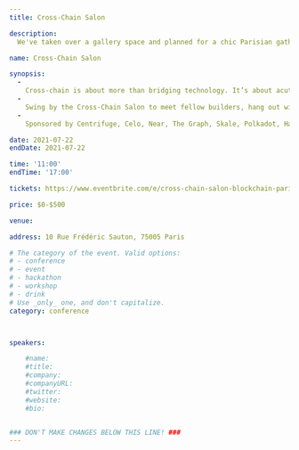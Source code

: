 ```yaml
---
title: Cross-Chain Salon

description: 
  We've taken over a gallery space and planned for a chic Parisian gathering for the melding of cross-chain minds. As we all work together to build the future of Web3, this is a space designed for all blockchain builders to hang out in Paris.

name: Cross-Chain Salon

synopsis:
  -
    Cross-chain is about more than bridging technology. It’s about acutely connecting the unique cultures of the ecosystems creating real change. The League of Bridges is a coalition that exists to drive home one point and one point only; all ecosystems need to work together — because in the world of web3 there are no winners or losers, just the infinite game.
  -
    Swing by the Cross-Chain Salon to meet fellow builders, hang out with friends, or find a space to chill (with coffee + high speed internet). There is an area for workshops and talks, and plenty of spaces to relax. We'll be open daily from 11am - 5pm.
  -
    Sponsored by Centrifuge, Celo, Near, The Graph, Skale, Polkadot, Harmony, Opolis & Skynet. And Department of Decentralisation as Community Partners.

date: 2021-07-22
endDate: 2021-07-22

time: '11:00'
endTime: '17:00'

tickets: https://www.eventbrite.com/e/cross-chain-salon-blockchain-paris-tickets-162627867329

price: $0-$500

venue:

address: 10 Rue Frédéric Sauton, 75005 Paris

# The category of the event. Valid options:
# - conference
# - event
# - hackathon
# - workshop
# - drink
# Use _only_ one, and don't capitalize.
category: conference



speakers:

    #name:
    #title: 
    #company: 
    #companyURL: 
    #twitter: 
    #website:
    #bio: 


### DON'T MAKE CHANGES BELOW THIS LINE! ###
---
```

<!-- ### DON'T MAKE CHANGES BELOW THIS LINE! ### -->

<Event-Content/>
